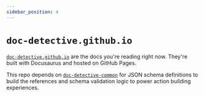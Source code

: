 ```yaml
---
sidebar_position: 4
---
```


# `doc-detective.github.io`

[`doc-detective.github.io`](https://github.com/doc-detective/doc-detective.github.io) are the docs you're reading right now. They're built with Docusaurus and hosted on GitHub Pages.

This repo depends on [`doc-detective-common`](doc-detective-common) for JSON schema definitions to build the references and schema validation logic to power action building experiences.